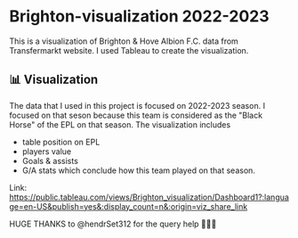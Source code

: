 # Brighton-visualization 2022-2023
This is a visualization of Brighton &amp; Hove Albion F.C. data from Transfermarkt website. I used Tableau to create the visualization.

## 📊 Visualization
The data that I used in this project is focused on 2022-2023 season. I focused on that seson because this team is considered as the "Black Horse" of the EPL on that season.
The visualization includes 
  - table position on EPL
  - players value
  - Goals & assists
  - G/A stats which conclude how this team played on that season.

Link: https://public.tableau.com/views/Brighton_visualization/Dashboard1?:language=en-US&publish=yes&:display_count=n&:origin=viz_share_link

HUGE THANKS to @hendrSet312 for the query help 🙏🙏🙏
